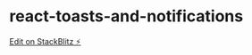 # react-toasts-and-notifications

[Edit on StackBlitz ⚡️](https://stackblitz.com/edit/react-ts-9gmjjl)